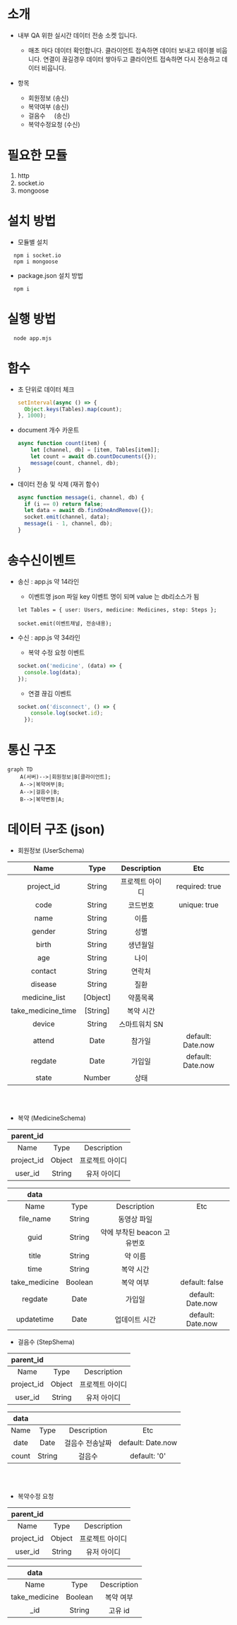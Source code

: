 # 소개

- 내부 QA 위한 실시간 데이터 전송 소켓 입니다.

  - 매초 마다 데이터 확인합니다.
    클라이언트 접속하면 데이터 보내고 테이블 비웁니다.
    연결이 끊길경우 데이터 쌓아두고 클라이언트 접속하면 다시 전송하고 데이터 비웁니다.

- 항목
  - 회원정보 (송신)
  - 복약여부 (송신)
  - 걸음수 &nbsp;&nbsp;&nbsp;&nbsp;(송신)
  - 복약수정요청 (수신)

# 필요한 모듈

1. http
2. socket.io
3. mongoose

# 설치 방법

- 모듈별 설치

```node
  npm i socket.io
  npm i mongoose
```

- package.json 설치 방법

```node
  npm i
```

# 실행 방법

```node
  node app.mjs
```

# 함수
- 초 단위로 데이터 체크
  ```js
  setInterval(async () => {
    Object.keys(Tables).map(count);
  }, 1000);
  ```

- document 개수 카운트

  ```js
  async function count(item) {
      let [channel, db] = [item, Tables[item]];
      let count = await db.countDocuments({});
      message(count, channel, db);
  }
  ```

- 데이터 전송 및 삭제 (재귀 함수)

  ```js
  async function message(i, channel, db) {
    if (i == 0) return false;
    let data = await db.findOneAndRemove({});
    socket.emit(channel, data);
    message(i - 1, channel, db);
  }
  ```

# 송수신이벤트

- 송신 : app.js 약 14라인
  - 이벤트명
  json 파일 key 이벤트 명이 되며 value 는 db리소스가 됨

  ```
  let Tables = { user: Users, medicine: Medicines, step: Steps };

  socket.emit(이벤트채널, 전송내용);
  ```

- 수신 : app.js 약 34라인
  - 복약 수정 요청 이벤트
  ```js
  socket.on('medicine', (data) => {
    console.log(data);
  });
  ```

  - 연결 끊김 이벤트
  ```js
  socket.on('disconnect', () => {
      console.log(socket.id);
    });
  ```


# 통신 구조

```mermaid
graph TD
    A(서버)-->|회원정보|B[클라이언트];
    A-->|복약여부|B;
    A-->|걸음수|B;
    B-->|복약변동|A;
```

# 데이터 구조 (json)

- 회원정보 (UserSchema)

|Name |Type| Description| Etc|
  | :------:| :---: | :---:| :--:|
  |project_id|String|프로젝트 아이디|required: true|
  |code|String|코드번호|unique: true|
  |name|String|이름||
  |gender|String|성별||
  |birth|String|생년월일||
  |age|String|나이||
  |contact|String|연락처||
  |disease|String|질환||
  |medicine_list|[Object]|약품목록||
  |take_medicine_time| [String]|복약 시간||
  |device|String|스마트워치 SN||
  |attend|Date|참가일|default: Date.now|
  |regdate|Date|가입일|default: Date.now|
  |state|Number|상태|

<br><br/>
- 복약 (MedicineSchema)

|parent_id|||
  | :------:| :---: | :---:|
|Name |Type| Description| Etc|
  |project_id|Object|프로젝트 아이디|
  |user_id|String|유저 아이디|

|data||||
  | :------:| :---: | :---:| :--:|
|Name |Type| Description| Etc|
  |file_name|String|동영상 파일||
  |guid|String|약에 부착된 beacon 고유번호||
  |title|String|약 이름|
  |time|String|복약 시간|
  |take_medicine| Boolean|복약 여부|default: false|
  |regdate|Date|가입일|default: Date.now|
  |updatetime|Date|업데이트 시간|default: Date.now|
  

- 걸음수 (StepShema)

|parent_id|||
  | :------:| :---: | :---:|
|Name |Type| Description|
  |project_id|Object|프로젝트 아이디|
  |user_id|String|유저 아이디|

|data||||
  | :------:| :---: | :---:| :--:|
|Name |Type| Description| Etc|
  |date|Date|걸음수 전송날짜|default: Date.now|
  |count|String|걸음수|default: '0'|
  <br><br/>
- 복약수정 요청

|parent_id|||
  | :------:| :---: | :---:|
|Name |Type| Description|
  |project_id|Object|프로젝트 아이디|
  |user_id|String|유저 아이디|

|data|||
  | :------:| :---: | :---:|
|Name |Type| Description|
  |take_medicine| Boolean|복약 여부|
  |_id|String|고유 id||
